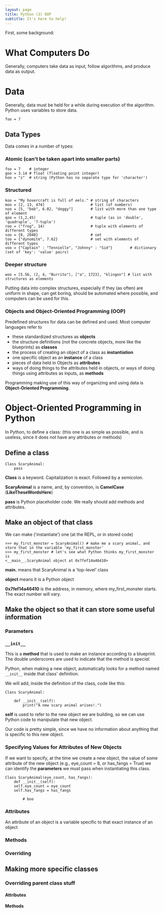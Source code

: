 ```yaml
---
layout: page
title: Python (3) OOP
subtitle: It's here to help!
---
```


First, some background:

# What Computers Do
Generally, computers take data as input, follow algorithms, and produce data as output.

# Data
Generally, data must be held for a while during execution of the algorithm. Python uses variables to store data.

```
foo = 7
```

## Data Types
Data comes in a number of types:

### Atomic (can't be taken apart into smaller parts)

```
foo = 7    # integer
goo = 3.14 # float (floating point integer)
hoo = "z"  # string (Python has no separate type for 'character')
```

### Structured

```
koo = "My hovercraft is full of eels." # string of characters
moo = [2, 13, 474]                     # list (of numbers)
noo = [5, "bob", 6.02, "doggy"]        # list with more than one type of element
qoo = (1,2,45)                         # tuple (as in 'double', 'quadruple', '7-tuple')
roo = ("frog", 14)                     # tuple with elements of different types
soo = {8, 2048}                        # set
too = {"dynomite", 7.62}               # set with elements of different types
voo = {"Captain" : "Tennielle", "Johnny" : "Sid"}        # dictionary (set of 'key': 'value' pairs)
```

### Deeper structure

```
woo = [5.56, (2, 4, "Burrito"), ["a", 1723], "klingon"] # list with structures as elements
```

Putting data into complex structures, especially if they (as often) are uniform in shape, can get boring, should be automated where possible, and computers can be used for this.

### **Objects** and **Object-Oriented Programming** (**OOP**)

Predefined structures for data can be defined and used. Most computer languages refer to 
- these standardized structures as **objects**
- the structure definitions (not the concrete objects, more like the blueprints) as **classes**
- the process of creating an object of a class as **instantiation**
- one specific object as an **instance** of a class
- pieces of data held in Objects as **attributes**
- ways of doing things to the attributes held in objects, or ways of doing things using attributes as inputs, as **methods**

Programming making use of this way of organizing and using data is **Object-Oriented Programming**.

# Object-Oriented Programming in Python
In Python, to define a class: (this one is as simple as possible, and is useless, since it does not have any attributes or methods)

## Define a class
```
Class ScaryAnimal:
    pass 
```
**Class** is a keyword. Capitalization is exact. Followed by a semicolon.

**ScaryAnimal** is a name, and, by convention, is **CamelCase** (**LikeTheseWordsHere**)

**pass** is Python placeholder code. We really should add methods and attributes.

## Make an object of that class
We can make ('instantiate') one (at the REPL, or in stored code)

```
>>> my_first_monster = ScaryAnimal() # make me a scary animal, and store that in the variable 'my_first_monster'
>>> my_first_monster # let's see what Python thinks my_first_monster is
<__main__.ScaryAnimal object at 0x7fef14a46410>
```

**__main__.** means that ScaryAnimal is a 'top-level' class

**object** means it is a Python object

**0x7fef14a46410** is the address, in memory, where my_first_monster starts. The exact number will vary.

## Make the object so that it can store some useful information

### Parameters

### ```__init__```


This is a **method** that is used to make an instance according to a blueprint. The double underscores are used to indicate that the method is *special*.

Python, when making a new object, automatically looks for a method named ```__init__``` inside that class' definition.

We will add, inside the definition of the class, code like this:

```
Class ScaryAnimal:
     
    def __init__(self):
        print("A new scary animal arises!.")
```

**self** is used to refer to the new object we are building, so we can use Python code to manipulate that new object.

Our code is pretty simple, since we have no information about anything that is specific to this new object. 

### Specifying Values for Attributes of New Objects

If we want to specify, at the time we create a new object, the value of some attribute of the new object (e.g., eye_count = 8, or has_fangs = True) we can identify the **parameters** we must pass when instantiating this class.

```
Class ScaryAnimal(eye_count, has_fangs):
    def __init__(self):
	self.eye_count = eye_count
	self.has_fangs = has_fangs
		
		# boo
```



### Attributes

An attribute of an object is a variable specific to that exact instance of an object

### Methods

### Overriding

## Making more specific classes

### Overriding parent class stuff

#### Attributes

#### Methods
